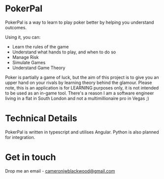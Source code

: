 # PokerPal

PokerPal is a way to learn to play poker better by helping you understand outcomes.

Using it, you can:

- Learn the rules of the game
- Understand what hands to play, and when to do so
- Manage Risk
- Simulate Games
- Understand Game Theory

Poker is partially a game of luck, but the aim of this project is to give you an upper hand on your rivals by learning theory behind the glamour. Please note, this is an application is for LEARNING purposes only, it is not intended to be used as an in-game tool. There's a reason I am a software engineer living in a flat in South London and not a multimillionaire pro in Vegas ;)


# Technical Details

PokerPal is written in typescript and utilises Angular. Python is also planned for integration.

# Get in touch

Drop me an email - cameronjwblackwood@gmail.com
